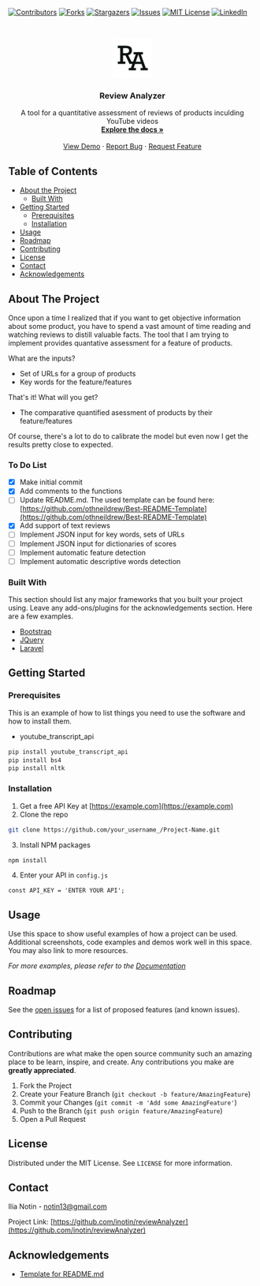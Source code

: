 <!--
*** Thanks for checking out this README Template. If you have a suggestion that would
*** make this better, please fork the repo and create a pull request or simply open
*** an issue with the tag "enhancement".
*** Thanks again! Now go create something AMAZING! :D
-->





<!-- PROJECT SHIELDS -->
<!--
*** I'm using markdown "reference style" links for readability.
*** Reference links are enclosed in brackets [ ] instead of parentheses ( ).
*** See the bottom of this document for the declaration of the reference variables
*** for contributors-url, forks-url, etc. This is an optional, concise syntax you may use.
*** https://www.markdownguide.org/basic-syntax/#reference-style-links
-->
[![Contributors][contributors-shield]][contributors-url]
[![Forks][forks-shield]][forks-url]
[![Stargazers][stars-shield]][stars-url]
[![Issues][issues-shield]][issues-url]
[![MIT License][license-shield]][license-url]
[![LinkedIn][linkedin-shield]][linkedin-url]



<!-- PROJECT LOGO -->
<br />
<p align="center">
  <a href="https://github.com/othneildrew/Best-README-Template">
    <img src="images/logo.png" alt="Logo" width="80" height="80">
  </a>

  <h3 align="center">Review Analyzer</h3>

  <p align="center">
    A tool for a quantitative assessment of reviews of products inculding YouTube videos
    <br />
    <a href="https://github.com/othneildrew/Best-README-Template"><strong>Explore the docs »</strong></a>
    <br />
    <br />
    <a href="https://github.com/inotin/reviewAnalyzer">View Demo</a>
    ·
    <a href="https://github.com/inotin/reviewAnalyzer/issues">Report Bug</a>
    ·
    <a href="https://github.com/inotin/reviewAnalyzer/issues">Request Feature</a>
  </p>
</p>



<!-- TABLE OF CONTENTS -->
## Table of Contents

* [About the Project](#about-the-project)
  * [Built With](#built-with)
* [Getting Started](#getting-started)
  * [Prerequisites](#prerequisites)
  * [Installation](#installation)
* [Usage](#usage)
* [Roadmap](#roadmap)
* [Contributing](#contributing)
* [License](#license)
* [Contact](#contact)
* [Acknowledgements](#acknowledgements)



<!-- ABOUT THE PROJECT -->
## About The Project

<!-- [![Product Name Screen Shot][product-screenshot]](https://example.com). -->


Once upon a time I realized that if you want to get objective information about some product, you have to spend a vast amount of time reading and watching reviews to distill valuable facts. The tool that I am trying to implement provides quantative assessment for a feature of products.

What are the inputs?
* Set of URLs for a group of products
* Key words for the feature/features

That's it!
What will you get?
* The comparative quantified asessment of products by their feature/features

Of course, there's a lot to do to calibrate the model but even now I get the results pretty close to expected.

### To Do List
- [x] Make initial commit
- [x] Add comments to the functions
- [ ] Update README.md. The used template can be found here: [https://github.com/othneildrew/Best-README-Template](https://github.com/othneildrew/Best-README-Template)
- [x] Add support of text reviews
- [ ] Implement JSON input for key words, sets of URLs
- [ ] Implement JSON input for dictionaries of scores
- [ ] Implement automatic feature detection
- [ ] Implement automatic descriptive words detection

### Built With
This section should list any major frameworks that you built your project using. Leave any add-ons/plugins for the acknowledgements section. Here are a few examples.
* [Bootstrap](https://getbootstrap.com)
* [JQuery](https://jquery.com)
* [Laravel](https://laravel.com)



<!-- GETTING STARTED -->
## Getting Started

### Prerequisites

This is an example of how to list things you need to use the software and how to install them.
* youtube_transcript_api
```sh
pip install youtube_transcript_api
pip install bs4
pip install nltk 
```

### Installation

1. Get a free API Key at [https://example.com](https://example.com)
2. Clone the repo
```sh
git clone https://github.com/your_username_/Project-Name.git
```
3. Install NPM packages
```sh
npm install
```
4. Enter your API in `config.js`
```JS
const API_KEY = 'ENTER YOUR API';
```



<!-- USAGE EXAMPLES -->
## Usage

Use this space to show useful examples of how a project can be used. Additional screenshots, code examples and demos work well in this space. You may also link to more resources.

_For more examples, please refer to the [Documentation](https://example.com)_



<!-- ROADMAP -->
## Roadmap

See the [open issues](https://github.com/inotin/reviewAnalyzer/issues) for a list of proposed features (and known issues).



<!-- CONTRIBUTING -->
## Contributing

Contributions are what make the open source community such an amazing place to be learn, inspire, and create. Any contributions you make are **greatly appreciated**.

1. Fork the Project
2. Create your Feature Branch (`git checkout -b feature/AmazingFeature`)
3. Commit your Changes (`git commit -m 'Add some AmazingFeature'`)
4. Push to the Branch (`git push origin feature/AmazingFeature`)
5. Open a Pull Request



<!-- LICENSE -->
## License

Distributed under the MIT License. See `LICENSE` for more information.



<!-- CONTACT -->
## Contact

Ilia Notin - notin13@gmail.com

Project Link: [https://github.com/inotin/reviewAnalyzer](https://github.com/inotin/reviewAnalyzer)


<!-- ACKNOWLEDGEMENTS -->
## Acknowledgements
* [Template for README.md](https://github.com/othneildrew/Best-README-Template/graphs/contributors)






<!-- MARKDOWN LINKS & IMAGES -->
<!-- https://www.markdownguide.org/basic-syntax/#reference-style-links -->
[contributors-shield]: https://img.shields.io/github/contributors/inotin/reviewAnalyzer.svg?style=flat-square
[contributors-url]: https://github.com/inotin/reviewAnalyzer/graphs/contributors
[forks-shield]: https://img.shields.io/github/forks/inotin/reviewAnalyzer.svg?style=flat-square
[forks-url]: https://github.com/inotin/reviewAnalyzer/network/members
[stars-shield]: https://img.shields.io/github/stars/inotin/reviewAnalyzer.svg?style=flat-square
[stars-url]: https://github.com/inotin/reviewAnalyzer/stargazers
[issues-shield]: https://img.shields.io/github/issues/inotin/reviewAnalyzer.svg?style=flat-square
[issues-url]: https://github.com/inotin/reviewAnalyzer/issues
[license-shield]: https://img.shields.io/github/license/inotin/reviewAnalyzer.svg?style=flat-square
[license-url]: https://github.com/inotin/reviewAnalyzer/blob/master/LICENSE.txt
[linkedin-shield]: https://img.shields.io/badge/-LinkedIn-black.svg?style=flat-square&logo=linkedin&colorB=555
[linkedin-url]: https://www.linkedin.com/in/inotin/
[product-screenshot]: images/screenshot.png
